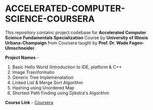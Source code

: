 # ACCELERATED-COMPUTER-SCIENCE-COURSERA

This repository containc project codebase for **Accelerated Computer Science Fundamentals Specialization** Course by 
**University of Illinois Urbana-Champaign** from Coursera taught by **Prof. Dr. Wade Fagen-Ulmschneider**.

**Project Names** -
1. Basic Hello World (Introduction to IDE, platform & C++
2. Image Trasnformatio
3. Generic Tree Implemenatation
4. Linked List & Merge Sort Algorithm
5. Hashing using Unordered Map
6. Shortest Path Finding using Djikstra's Algorithm

**Course Link** -
[Coursera](https://www.coursera.org/specializations/cs-fundamentals#courses)

